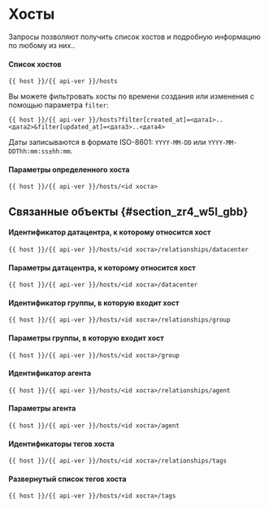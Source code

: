 # Хосты

Запросы позволяют получить список хостов и подробную информацию по любому из них..

#### Список хостов

```
{{ host }}/{{ api-ver }}/hosts
```

Вы можете фильтровать хосты по времени создания или изменения с помощью параметра `filter`:

```
{{ host }}/{{ api-ver }}/hosts?filter[created_at]=<дата1>..<дата2>&filter[updated_at]=<дата3>..<дата4>
```

Даты записываются в формате ISO-8601: `YYYY-MM-DD` или `YYYY-MM-DDThh:mm:ss±hh:mm`.

#### Параметры определенного хоста

```
{{ host }}/{{ api-ver }}/hosts/<id хоста>
```

## Связанные объекты {#section_zr4_w5l_gbb}

#### Идентификатор датацентра, к которому относится хост

```
{{ host }}/{{ api-ver }}/hosts/<id хоста>/relationships/datacenter
```

#### Параметры датацентра, к которому относится хост

```
{{ host }}/{{ api-ver }}/hosts/<id хоста>/datacenter
```

#### Идентификатор группы, в которую входит хост

```
{{ host }}/{{ api-ver }}/hosts/<id хоста>/relationships/group
```

#### Параметры группы, в которую входит хост

```
{{ host }}/{{ api-ver }}/hosts/<id хоста>/group
```

#### Идентификатор агента

```
{{ host }}/{{ api-ver }}/hosts/<id хоста>/relationships/agent
```

#### Параметры агента

```
{{ host }}/{{ api-ver }}/hosts/<id хоста>/agent
```

#### Идентификаторы тегов хоста

```
{{ host }}/{{ api-ver }}/hosts/<id хоста>/relationships/tags
```

#### Развернутый список тегов хоста

```
{{ host }}/{{ api-ver }}/hosts/<id хоста>/tags
```

